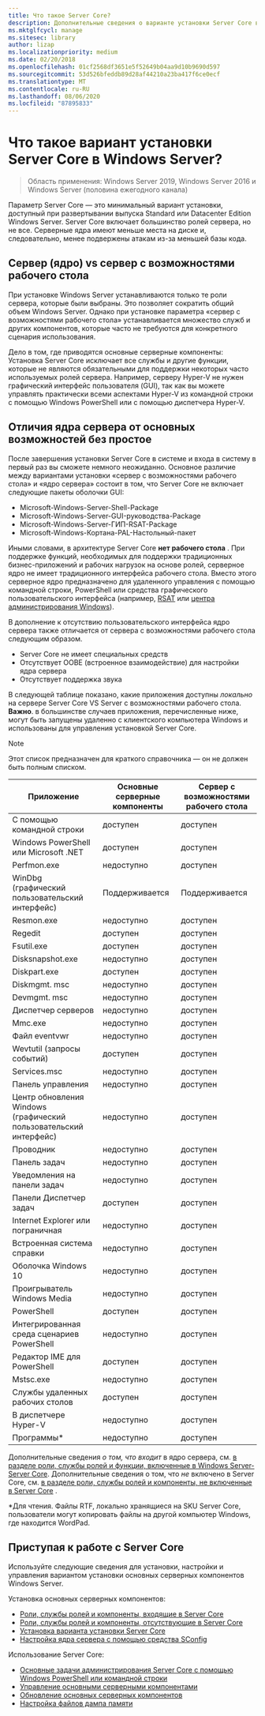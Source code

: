 ```yaml
---
title: Что такое Server Core?
description: Дополнительные сведения о варианте установки Server Core в Windows Server
ms.mktglfcycl: manage
ms.sitesec: library
author: lizap
ms.localizationpriority: medium
ms.date: 02/20/2018
ms.openlocfilehash: 01cf2568df3651e5f52649b04aa9d10b9690d597
ms.sourcegitcommit: 53d526bfeddb89d28af44210a23ba417f6ce0ecf
ms.translationtype: MT
ms.contentlocale: ru-RU
ms.lasthandoff: 08/06/2020
ms.locfileid: "87895833"
---
```

# <a name="what-is-the-server-core-installation-option-in-windows-server"></a>Что такое вариант установки Server Core в Windows Server?

> Область применения: Windows Server 2019, Windows Server 2016 и Windows Server (половина ежегодного канала)

Параметр Server Core — это минимальный вариант установки, доступный при развертывании выпуска Standard или Datacenter Edition Windows Server. Server Core включает большинство ролей сервера, но не все. Серверные ядра имеют меньше места на диске и, следовательно, менее подвержены атакам из-за меньшей базы кода.

## <a name="server-core-vs-server-with-desktop-experience"></a>Сервер (ядро) vs сервер с возможностями рабочего стола

При установке Windows Server устанавливаются только те роли сервера, которые были выбраны. Это позволяет сократить общий объем Windows Server. Однако при установке параметра «сервер с возможностями рабочего стола» устанавливается множество служб и других компонентов, которые часто не требуются для конкретного сценария использования.

Дело в том, где приводятся основные серверные компоненты: Установка Server Core исключает все службы и другие функции, которые не являются обязательными для поддержки некоторых часто используемых ролей сервера. Например, серверу Hyper-V не нужен графический интерфейс пользователя (GUI), так как вы можете управлять практически всеми аспектами Hyper-V из командной строки с помощью Windows PowerShell или с помощью диспетчера Hyper-V.

## <a name="the-server-core-difference---core-capabilities-without-the-frills"></a>Отличия ядра сервера от основных возможностей без простое

После завершения установки Server Core в системе и входа в систему в первый раз вы сможете немного неожиданно. Основное различие между вариантами установки «сервер с возможностями рабочего стола» и «ядро сервера» состоит в том, что Server Core не включает следующие пакеты оболочки GUI:

- Microsoft-Windows-Server-Shell-Package
- Microsoft-Windows-Server-GUI-руководства-Package
- Microsoft-Windows-Server-ГИП-RSAT-Package
- Microsoft-Windows-Кортана-PAL-Настольный-пакет

Иными словами, в архитектуре Server Core **нет рабочего стола** . При поддержке функций, необходимых для поддержки традиционных бизнес-приложений и рабочих нагрузок на основе ролей, серверное ядро не имеет традиционного интерфейса рабочего стола. Вместо этого серверное ядро предназначено для удаленного управления с помощью командной строки, PowerShell или средства графического пользовательского интерфейса (например, [RSAT](../../remote/remote-server-administration-tools.md) или [центра администрирования Windows](../../manage/windows-admin-center/overview.md)).

В дополнение к отсутствию пользовательского интерфейса ядро сервера также отличается от сервера с возможностями рабочего стола следующим образом.

- Server Core не имеет специальных средств
- Отсутствует OOBE (встроенное взаимодействие) для настройки ядра сервера
- Отсутствует поддержка звука

В следующей таблице показано, какие приложения доступны *локально* на сервере Server Core VS Server с возможностями рабочего стола. **Важно**. в большинстве случаев приложения, перечисленные ниже, могут быть запущены удаленно с клиентского компьютера Windows и использованы для управления установкой Server Core.

> [!NOTE]
> Этот список предназначен для краткого справочника — он не должен быть полным списком.


| Приложение                        | Основные серверные компоненты     | Сервер с возможностями рабочего стола |
|------------------------------------|-----------------|--------------------------------|
| С помощью командной строки                     | доступен       | доступен                      |
| Windows PowerShell или Microsoft .NET | доступен       | доступен                      |
| Perfmon.exe                        | недоступно   | доступен                      |
| WinDbg (графический пользовательский интерфейс)                       | Поддерживается       | Поддерживается                      |
| Resmon.exe                         | недоступно   | доступен                      |
| Regedit                            | доступен       | доступен                      |
| Fsutil.exe                         | доступен       | доступен                      |
| Disksnapshot.exe                   | недоступно   | доступен                      |
| Diskpart.exe                       | доступен       | доступен                      |
| Diskmgmt. msc                       | недоступно   | доступен                      |
| Devmgmt. msc                        | недоступно   | доступен                      |
| Диспетчер серверов                     | недоступно   | доступен                      |
| Mmc.exe                            | недоступно   | доступен                      |
| Файл eventvwr                           | недоступно   | доступен                      |
| Wevtutil (запросы событий)           | доступен       | доступен                      |
| Services.msc                       | недоступно   | доступен                      |
| Панель управления                      | недоступно   | доступен                      |
| Центр обновления Windows (графический пользовательский интерфейс)               | недоступно   | доступен                      |
| Проводник                   | недоступно   | доступен                      |
| Панель задач                            | недоступно   | доступен                      |
| Уведомления на панели задач              | недоступно   | доступен                      |
| Панели Диспетчер задач                            | доступен       | доступен                      |
| Internet Explorer или пограничная          | недоступно   | доступен                      |
| Встроенная система справки               | недоступно   | доступен                      |
| Оболочка Windows 10                   | недоступно   | доступен                      |
| Проигрыватель Windows Media               | недоступно   | доступен                      |
| PowerShell                         | доступен       | доступен                      |
| Интегрированная среда сценариев PowerShell                     | недоступно   | доступен                      |
| Редактор IME для PowerShell                     | доступен       | доступен                      |
| Mstsc.exe                          | недоступно   | доступен                      |
| Службы удаленных рабочих столов            | доступен       | доступен                      |
| В диспетчере Hyper-V                    | недоступно   | доступен                      |
| Программы\*                          | недоступно   | доступен                      |


Дополнительные сведения *о том, что входит* в ядро сервера, см. [в разделе роли, службы ролей и функции, включенные в Windows Server-Server Core](server-core-roles-and-services.md). Дополнительные сведения о том, что *не* включено в Server Core, см. [в разделе роли, службы ролей и компоненты, не включенные в Server Core](server-core-removed-roles.md) .

\*Для чтения. Файлы RTF, локально хранящиеся на SKU Server Core, пользователи могут копировать файлы на другой компьютер Windows, где находится WordPad.

## <a name="get-started-using-server-core"></a>Приступая к работе с Server Core

Используйте следующие сведения для установки, настройки и управления вариантом установки основных серверных компонентов Windows Server.

Установка основных серверных компонентов:
- [Роли, службы ролей и компоненты, входящие в Server Core](server-core-roles-and-services.md)
- [Роли, службы ролей и компоненты, отсутствующие в Server Core](server-core-removed-roles.md)
- [Установка варианта установки Server Core](../../get-started/getting-started-with-server-core.md)
- [Настройка ядра сервера с помощью средства SConfig](../../get-started/sconfig-on-ws2016.md)

Использование Server Core:
- [Основные задачи администрирования Server Core с помощью Windows PowerShell или командной строки](server-core-administer.md)
- [Управление основными серверными компонентами](server-core-manage.md)
- [Обновление основных серверных компонентов](server-core-servicing.md)
- [Настройка файлов дампа памяти](server-core-memory-dump.md)
